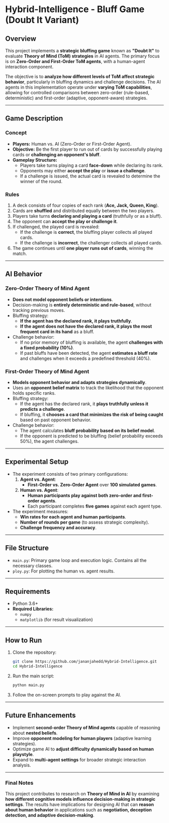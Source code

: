 # **Hybrid-Intelligence - Bluff Game (Doubt It Variant)**  

## **Overview**  
This project implements a **strategic bluffing game** known as **"Doubt It"** to evaluate **Theory of Mind (ToM) strategies** in AI agents. The primary focus is on **Zero-Order and First-Order ToM agents**, with a human-agent interaction component.  

The objective is to **analyze how different levels of ToM affect strategic behavior**, particularly in bluffing dynamics and challenge decisions. The AI agents in this implementation operate under **varying ToM capabilities**, allowing for controlled comparisons between zero-order (rule-based, deterministic) and first-order (adaptive, opponent-aware) strategies.  

---

## **Game Description**  

### **Concept**  
- **Players:** Human vs. AI (Zero-Order or First-Order Agent).  
- **Objective:** Be the first player to run out of cards by successfully playing cards or **challenging an opponent's bluff**.  
- **Gameplay Structure:**  
  - Players take turns playing a card **face-down** while declaring its rank.  
  - Opponents may either **accept the play** or **issue a challenge**.  
  - If a challenge is issued, the actual card is revealed to determine the winner of the round.  

### **Rules**  
1. A deck consists of four copies of each rank (**Ace, Jack, Queen, King**).  
2. Cards are **shuffled** and distributed equally between the two players.  
3. Players take turns **declaring and playing a card** (truthfully or as a bluff).  
4. The opponent can **accept the play or challenge it**.  
5. If challenged, the played card is revealed:  
   - If the challenge is **correct**, the bluffing player collects all played cards.  
   - If the challenge is **incorrect**, the challenger collects all played cards.  
6. The game continues until **one player runs out of cards**, winning the match.  

---

## **AI Behavior**  

### **Zero-Order Theory of Mind Agent**  
- **Does not model opponent beliefs or intentions**.  
- Decision-making is **entirely deterministic and rule-based**, without tracking previous moves.  
- Bluffing strategy:  
  - **If the agent has the declared rank, it plays truthfully**.  
  - **If the agent does not have the declared rank, it plays the most frequent card in its hand** as a bluff.  
- Challenge behavior:  
  - If no prior memory of bluffing is available, the agent **challenges with a fixed probability (10%)**.  
  - If past bluffs have been detected, the agent **estimates a bluff rate** and challenges when it exceeds a predefined threshold (40%).  

### **First-Order Theory of Mind Agent**  
- **Models opponent behavior and adapts strategies dynamically**.  
- Uses an **opponent belief matrix** to track the likelihood that the opponent holds specific ranks.  
- Bluffing strategy:  
  - If the agent has the declared rank, it **plays truthfully unless it predicts a challenge**.  
  - If bluffing, it **chooses a card that minimizes the risk of being caught** based on past opponent behavior.  
- Challenge behavior:  
  - The agent calculates **bluff probability based on its belief model**.  
  - If the opponent is predicted to be bluffing (belief probability exceeds 50%), the agent challenges.  

---

## **Experimental Setup**  
- The experiment consists of two primary configurations:  
  1. **Agent vs. Agent**:  
     - **First-Order vs. Zero-Order Agent** over **100 simulated games**.  
  2. **Human vs. Agent**:  
     - **Human participants play against both zero-order and first-order agents**.  
     - Each participant completes **five games** against each agent type.  
- The experiment measures:  
  - **Win rates for each agent and human participants**.  
  - **Number of rounds per game** (to assess strategic complexity).  
  - **Challenge frequency and accuracy**.  

---

## **File Structure**  
- `main.py`: Primary game loop and execution logic. Contains all the necessary classes.
- `ploy.py`: For plotting the human vs. agent results. 
---

## **Requirements**  
- Python 3.6+  
- **Required Libraries:**  
  - `numpy`  
  - `matplotlib` (for result visualization)  

---

## **How to Run**  
1. Clone the repository:  
   ```bash
   git clone https://github.com/jananjahedd/Hybrid-Intelligence.git
   cd Hybrid-Intelligence
   ```  
2. Run the main script:  
   ```bash
   python main.py
   ```  
3. Follow the on-screen prompts to play against the AI.  

---

## **Future Enhancements**  
- Implement **second-order Theory of Mind agents** capable of reasoning about **nested beliefs**.  
- Improve **opponent modeling for human players** (adaptive learning strategies).  
- Optimize game AI to **adjust difficulty dynamically based on human playstyle**.  
- Expand to **multi-agent settings** for broader strategic interaction analysis.  

---

### **Final Notes**  
This project contributes to research on **Theory of Mind in AI** by examining **how different cognitive models influence decision-making in strategic settings**. The results have implications for designing AI that can **reason about human behavior** in applications such as **negotiation, deception detection, and adaptive decision-making**.  

